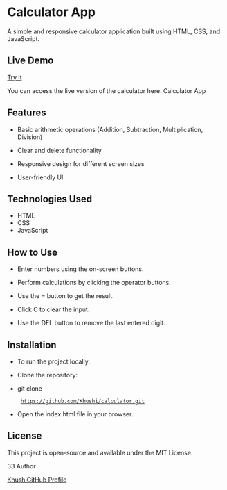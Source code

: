 # Calculator App

A simple and responsive calculator application built using HTML, CSS, and JavaScript.

## Live Demo
[Try it](https://calculator-khushicode.netlify.app/)

You can access the live version of the calculator here:
Calculator App

## Features

- Basic arithmetic operations (Addition, Subtraction, Multiplication, Division)

- Clear and delete functionality

- Responsive design for different screen sizes

- User-friendly UI

## Technologies Used

- HTML
- CSS
- JavaScript

## How to Use

* Enter numbers using the on-screen buttons.

* Perform calculations by clicking the operator buttons.

* Use the = button to get the result.

* Click C to clear the input.

* Use the DEL button to remove the last entered digit.

## Installation

* To run the project locally:

* Clone the repository:

* git clone <pre><code> https://github.com/Khushi/calculator.git </code></pre>

* Open the index.html file in your browser.

## License

This project is open-source and available under the MIT License.

33 Author

[KhushiGitHub Profile](https://github.com/KhushiCode14)

